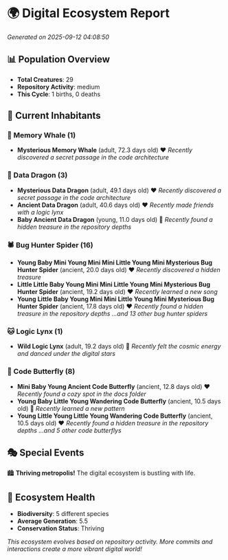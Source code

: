 # 🌍 Digital Ecosystem Report
*Generated on 2025-09-12 04:08:50*

## 📊 Population Overview
- **Total Creatures**: 29
- **Repository Activity**: medium
- **This Cycle**: 1 births, 0 deaths

## 👥 Current Inhabitants

### 🐋 Memory Whale (1)
- **Mysterious Memory Whale** (adult, 72.3 days old) ❤️
  *Recently discovered a secret passage in the code architecture*

### 🐉 Data Dragon (3)
- **Mysterious Data Dragon** (adult, 49.1 days old) ❤️
  *Recently discovered a secret passage in the code architecture*
- **Ancient Data Dragon** (adult, 40.6 days old) ❤️
  *Recently made friends with a logic lynx*
- **Baby Ancient Data Dragon** (young, 11.0 days old) 💚
  *Recently found a hidden treasure in the repository depths*

### 🕷️ Bug Hunter Spider (16)
- **Young Baby Mini Young Mini Mini Little Young Mini Mysterious Bug Hunter Spider** (ancient, 20.0 days old) ❤️
  *Recently discovered a hidden treasure*
- **Little Little Baby Young Mini Mini Little Young Mini Mysterious Bug Hunter Spider** (ancient, 19.2 days old) ❤️
  *Recently learned a new song*
- **Young Little Baby Young Mini Mini Little Young Mini Mysterious Bug Hunter Spider** (ancient, 17.8 days old) ❤️
  *Recently found a hidden treasure in the repository depths*
  *...and 13 other bug hunter spiders*

### 🐱 Logic Lynx (1)
- **Wild Logic Lynx** (adult, 19.2 days old) 💛
  *Recently felt the cosmic energy and danced under the digital stars*

### 🦋 Code Butterfly (8)
- **Mini Baby Young Ancient Code Butterfly** (ancient, 12.8 days old) ❤️
  *Recently found a cozy spot in the docs folder*
- **Young Baby Little Young Wandering Code Butterfly** (ancient, 10.5 days old) 💛
  *Recently learned a new pattern*
- **Young Little Young Little Young Wandering Code Butterfly** (ancient, 10.5 days old) ❤️
  *Recently found a hidden treasure in the repository depths*
  *...and 5 other code butterflys*

## 🎭 Special Events

🏙️ **Thriving metropolis!** The digital ecosystem is bustling with life.

## 🔬 Ecosystem Health
- **Biodiversity**: 5 different species
- **Average Generation**: 5.5
- **Conservation Status**: Thriving

*This ecosystem evolves based on repository activity. More commits and interactions create a more vibrant digital world!*